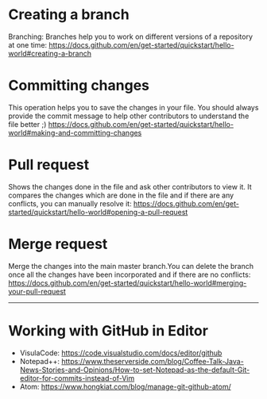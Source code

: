 # Creating a branch
Branching: Branches help you to work on different versions of a repository at one time:
 https://docs.github.com/en/get-started/quickstart/hello-world#creating-a-branch

# Committing changes
This operation helps you to save the changes in your file.
You should always provide the commit message to help other contributors to understand the file better ;)
 https://docs.github.com/en/get-started/quickstart/hello-world#making-and-committing-changes

# Pull request
Shows the changes done in the file and ask other contributors to view it. 
It compares the changes which are done in the file and if there are any conflicts, you can manually resolve it: 
 https://docs.github.com/en/get-started/quickstart/hello-world#opening-a-pull-request

# Merge request
Merge the changes into the main master branch.You can delete the branch once all the changes have been incorporated and if there are no conflicts:
https://docs.github.com/en/get-started/quickstart/hello-world#merging-your-pull-request

________________________________
# Working with GitHub in Editor
- VisulaCode: https://code.visualstudio.com/docs/editor/github
- Notepad++: https://www.theserverside.com/blog/Coffee-Talk-Java-News-Stories-and-Opinions/How-to-set-Notepad-as-the-default-Git-editor-for-commits-instead-of-Vim
- Atom: https://www.hongkiat.com/blog/manage-git-github-atom/
